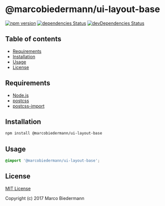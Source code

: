 # @marcobiedermann/ui-layout-base

[![npm version](https://badge.fury.io/js/%40marcobiedermann%2Fui-layout-base.svg)](https://badge.fury.io/js/%40marcobiedermann%2Fui-layout-base)
[![dependencies Status](https://david-dm.org/marcobiedermann/ui/status.svg?path=packages/ui-layout-base)](https://david-dm.org/marcobiedermann/ui?path=packages/ui-layout-base)
[![devDependencies Status](https://david-dm.org/marcobiedermann/ui/dev-status.svg?path=packages/ui-layout-base)](https://david-dm.org/marcobiedermann/ui?path=packages/ui-layout-base&type=dev)

## Table of contents

* [Requirements](#requirements)
* [Installation](#installation)
* [Usage](#usage)
* [License](#license)

## Requirements

* [Node.js](https://nodejs.org)
* [postcss](https://github.com/postcss/postcss)
* [postcss-import](https://github.com/postcss/postcss-import)

## Installation

```sh
npm install @marcobiedermann/ui-layout-base
```

## Usage

```css
@import '@marcobiedermann/ui-layout-base';
```

## License

[MIT License](LICENSE)

Copyright (c) 2017 Marco Biedermann
